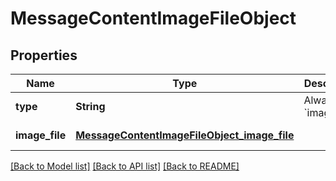 # MessageContentImageFileObject
## Properties

| Name | Type | Description | Notes |
|------------ | ------------- | ------------- | -------------|
| **type** | **String** | Always &#x60;image_file&#x60;. | [default to null] |
| **image\_file** | [**MessageContentImageFileObject_image_file**](MessageContentImageFileObject_image_file.md) |  | [default to null] |

[[Back to Model list]](../README.md#documentation-for-models) [[Back to API list]](../README.md#documentation-for-api-endpoints) [[Back to README]](../README.md)

